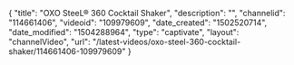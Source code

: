 {
    "title": "OXO SteeL&reg; 360 Cocktail Shaker",
    "description": "",
    "channelid": "114661406",
    "videoid": "109979609",
    "date_created": "1502520714",
    "date_modified": "1504288964",
    "type": "captivate",
    "layout": "channelVideo",
    "url": "\/latest-videos\/oxo-steel-360-cocktail-shaker\/114661406-109979609"
}